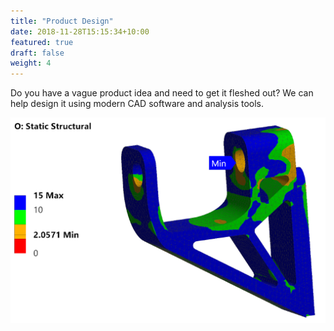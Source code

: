```yaml
---
title: "Product Design"
date: 2018-11-28T15:15:34+10:00
featured: true
draft: false
weight: 4
---
```


Do you have a vague product idea and need to get it fleshed out? We can help design it using modern CAD software and analysis tools.

![](/images/tens_fe.png)